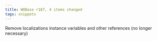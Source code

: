 ```yaml
---
title: WOBase r187, 4 items changed
tags: snippets
---
```


Remove localizations instance variables and other references (no longer necessary)
